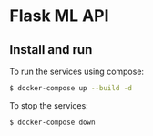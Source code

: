 # Flask ML API

## Install and run

To run the services using compose:

```bash
$ docker-compose up --build -d
```

To stop the services:

```bash
$ docker-compose down
```

